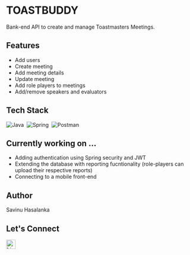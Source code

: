 # TOASTBUDDY

Bank-end API to create and manage Toastmasters Meetings.

## Features

* Add users
* Create meeting
* Add meeting details
* Update meeting
* Add role players to meetings
* Add/remove speakers and evaluators

## Tech Stack

![Java](https://img.shields.io/badge/java-%23ED8B00.svg?style=for-the-badge&logo=java&logoColor=white)&nbsp;
![Spring](https://img.shields.io/badge/spring-%236DB33F.svg?style=for-the-badge&logo=spring&logoColor=white)&nbsp;
![Postman](https://img.shields.io/badge/Postman-FF6C37?style=for-the-badge&logo=postman&logoColor=white)&nbsp;

## Currently working on ...

* Adding authentication using Spring security and JWT
* Extending the database with reporting fucntionality (role-players can upload their respective reports)
* Connecting to a mobile front-end


## Author

Savinu Hasalanka

## Let's Connect

<a href="https://www.linkedin.com/in/savinu-hasalanka/"><img src="https://img.shields.io/badge/linkedin-%230077B5.svg?&style=for-the-badge&logo=linkedin&logoColor=white" alt="LinkedIn" height="25" /></a>

